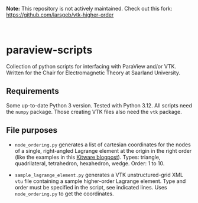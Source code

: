 **Note:** This repository is not actively maintained. Check out this fork: https://github.com/larsgeb/vtk-higher-order

<br />

# paraview-scripts
Collection of python scripts for interfacing with ParaView and/or VTK. Written for the Chair for Electromagnetic Theory at Saarland University.


## Requirements
Some up-to-date Python 3 version. Tested with Python 3.12.
All scripts need the `numpy` package. Those creating VTK files also need the `vtk` package.

## File purposes
* `node_ordering.py` generates a list of cartesian coordinates for the nodes of a single, right-angled Lagrange element at the origin in the right order (like the examples in this [Kitware blogpost](https://blog.kitware.com/modeling-arbitrary-order-lagrange-finite-elements-in-the-visualization-toolkit/)). Types: triangle, quadrilateral, tetrahedron, hexahedron, wedge. Order: 1 to 10.

* `sample_lagrange_element.py` generates a VTK unstructured-grid XML `vtu` file containing a sample higher-order Lagrange element. Type and order must be specified in the script, see indicated lines. Uses `node_ordering.py` to get the coordinates.
